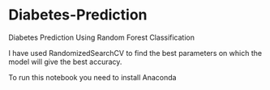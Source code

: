 # Diabetes-Prediction
Diabetes Prediction Using Random Forest Classification

I have used RandomizedSearchCV to find the best parameters on which the model will give the best accuracy.

To run this notebook you need to install Anaconda
